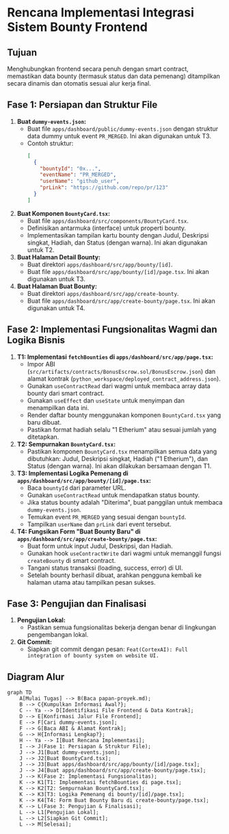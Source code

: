 # Rencana Implementasi Integrasi Sistem Bounty Frontend

## Tujuan
Menghubungkan frontend secara penuh dengan smart contract, memastikan data bounty (termasuk status dan data pemenang) ditampilkan secara dinamis dan otomatis sesuai alur kerja final.

## Fase 1: Persiapan dan Struktur File

1.  **Buat `dummy-events.json`:**
    *   Buat file `apps/dashboard/public/dummy-events.json` dengan struktur data dummy untuk event `PR_MERGED`. Ini akan digunakan untuk T3.
    *   Contoh struktur:
        ```json
        [
          {
            "bountyId": "0x...",
            "eventName": "PR_MERGED",
            "userName": "github_user",
            "prLink": "https://github.com/repo/pr/123"
          }
        ]
        ```
2.  **Buat Komponen `BountyCard.tsx`:**
    *   Buat file `apps/dashboard/src/components/BountyCard.tsx`.
    *   Definisikan antarmuka (interface) untuk properti bounty.
    *   Implementasikan tampilan kartu bounty dengan Judul, Deskripsi singkat, Hadiah, dan Status (dengan warna). Ini akan digunakan untuk T2.
3.  **Buat Halaman Detail Bounty:**
    *   Buat direktori `apps/dashboard/src/app/bounty/[id]`.
    *   Buat file `apps/dashboard/src/app/bounty/[id]/page.tsx`. Ini akan digunakan untuk T3.
4.  **Buat Halaman Buat Bounty:**
    *   Buat direktori `apps/dashboard/src/app/create-bounty`.
    *   Buat file `apps/dashboard/src/app/create-bounty/page.tsx`. Ini akan digunakan untuk T4.

## Fase 2: Implementasi Fungsionalitas Wagmi dan Logika Bisnis

1.  **T1: Implementasi `fetchBounties` di `apps/dashboard/src/app/page.tsx`:**
    *   Impor ABI (`src/artifacts/contracts/BonusEscrow.sol/BonusEscrow.json`) dan alamat kontrak (`python_workspace/deployed_contract_address.json`).
    *   Gunakan `useContractRead` dari wagmi untuk membaca array data bounty dari smart contract.
    *   Gunakan `useEffect` dan `useState` untuk menyimpan dan menampilkan data ini.
    *   Render daftar bounty menggunakan komponen `BountyCard.tsx` yang baru dibuat.
    *   Pastikan format hadiah selalu "1 Etherium" atau sesuai jumlah yang ditetapkan.
2.  **T2: Sempurnakan `BountyCard.tsx`:**
    *   Pastikan komponen `BountyCard.tsx` menampilkan semua data yang dibutuhkan: Judul, Deskripsi singkat, Hadiah ("1 Etherium"), dan Status (dengan warna). Ini akan dilakukan bersamaan dengan T1.
3.  **T3: Implementasi Logika Pemenang di `apps/dashboard/src/app/bounty/[id]/page.tsx`:**
    *   Baca `bountyId` dari parameter URL.
    *   Gunakan `useContractRead` untuk mendapatkan status bounty.
    *   Jika status bounty adalah "Diterima", buat panggilan untuk membaca `dummy-events.json`.
    *   Temukan event `PR_MERGED` yang sesuai dengan `bountyId`.
    *   Tampilkan `userName` dan `prLink` dari event tersebut.
4.  **T4: Fungsikan Form "Buat Bounty Baru" di `apps/dashboard/src/app/create-bounty/page.tsx`:**
    *   Buat form untuk input Judul, Deskripsi, dan Hadiah.
    *   Gunakan hook `useContractWrite` dari wagmi untuk memanggil fungsi `createBounty` di smart contract.
    *   Tangani status transaksi (loading, success, error) di UI.
    *   Setelah bounty berhasil dibuat, arahkan pengguna kembali ke halaman utama atau tampilkan pesan sukses.

## Fase 3: Pengujian dan Finalisasi

1.  **Pengujian Lokal:**
    *   Pastikan semua fungsionalitas bekerja dengan benar di lingkungan pengembangan lokal.
2.  **Git Commit:**
    *   Siapkan git commit dengan pesan: `Feat(CortexAI): Full integration of bounty system on website UI.`

## Diagram Alur

```mermaid
graph TD
    A[Mulai Tugas] --> B(Baca papan-proyek.md);
    B --> C{Kumpulkan Informasi Awal?};
    C -- Ya --> D[Identifikasi File Frontend & Data Kontrak];
    D --> E[Konfirmasi Jalur File Frontend];
    E --> F[Cari dummy-events.json];
    F --> G[Baca ABI & Alamat Kontrak];
    G --> H{Informasi Lengkap?};
    H -- Ya --> I[Buat Rencana Implementasi];
    I --> J(Fase 1: Persiapan & Struktur File);
    J --> J1[Buat dummy-events.json];
    J --> J2[Buat BountyCard.tsx];
    J --> J3[Buat apps/dashboard/src/app/bounty/[id]/page.tsx];
    J --> J4[Buat apps/dashboard/src/app/create-bounty/page.tsx];
    J --> K(Fase 2: Implementasi Fungsionalitas);
    K --> K1[T1: Implementasi fetchBounties di page.tsx];
    K --> K2[T2: Sempurnakan BountyCard.tsx];
    K --> K3[T3: Logika Pemenang di bounty/[id]/page.tsx];
    K --> K4[T4: Form Buat Bounty Baru di create-bounty/page.tsx];
    K --> L(Fase 3: Pengujian & Finalisasi);
    L --> L1[Pengujian Lokal];
    L --> L2[Siapkan Git Commit];
    L --> M[Selesai];